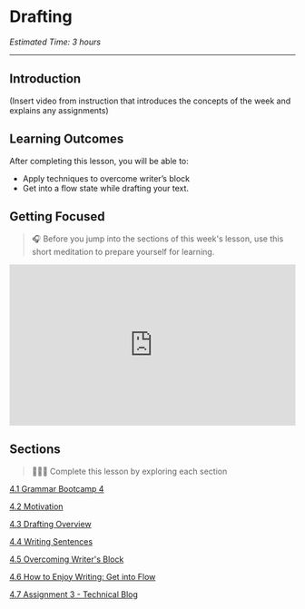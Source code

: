 # Drafting
*Estimated Time: 3 hours*

---
## Introduction
(Insert video from instruction that introduces the concepts of the week and explains any assignments)

## Learning Outcomes

After completing this lesson, you will be able to:
- Apply techniques to overcome writer’s block
- Get into a flow state while drafting your text.

## Getting Focused

>🎧 Before you jump into the sections of this week's lesson, use this short meditation to prepare yourself for learning. 

<div style="position: relative; padding-bottom: 56.25%; height: 0;"><iframe src="https://www.youtube.com/embed/2awoUfCwXQs" title="YouTube video player" frameborder="0" allow="accelerometer; autoplay; clipboard-write; encrypted-media; gyroscope; picture-in-picture" allowfullscreen style="position: absolute; top: 0; left: 0; width: 100%; height: 100%;"></iframe></div>


## Sections

> 👩🏿‍🏫 Complete this lesson by exploring each section

[4.1 Grammar Bootcamp 4](/communicating-for-success/drafting/grammar-bootcamp-4.md)

[4.2 Motivation](/communicating-for-success/drafting/motivation.md)

[4.3 Drafting Overview](/communicating-for-success/drafting/drafting-overview.md)

[4.4 Writing Sentences](/communicating-for-success/drafting/writing-sentences.md)

[4.5 Overcoming Writer's Block](/communicating-for-success/drafting/overcoming-writer-s-block.md)

[4.6 How to Enjoy Writing: Get into Flow](/communicating-for-success/drafting/how-to-enjoy-writing-get-into-flow.md)

[4.7 Assignment 3 - Technical Blog](/communicating-for-success/revising-editing-proofreading/assignment-3-technology-trend-blog.md)


